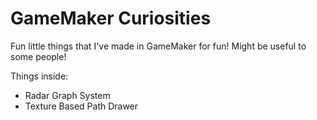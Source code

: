 # GameMaker Curiosities

Fun little things that I've made in GameMaker for fun! Might be useful to some people!

Things inside:
- Radar Graph System
- Texture Based Path Drawer
